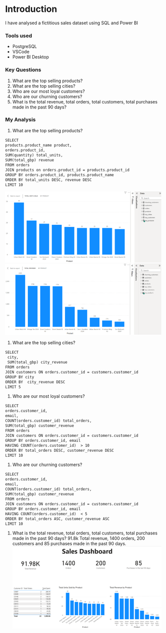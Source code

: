 # Introduction
I have analysed a fictitious sales dataset using SQL and Power BI

### Tools used
- PostgreSQL
- VSCode
- Power BI Desktop

### Key Questions
1) What are the top selling products?
2) What are the top selling cities?
3) Who are our most loyal customers?
4) Who are our churning customers?
5) What is the total revenue, total orders, total customers, total purchases made in the past 90 days?


### My Analysis
1) What are the top selling products?
  ```
SELECT 
  products.product_name product,
  orders.product_id,
  SUM(quantity) total_units,
  SUM(total_gbp) revenue
FROM orders
JOIN products on orders.product_id = products.product_id 
GROUP BY orders.product_id, products.product_name
ORDER BY total_units DESC, revenue DESC
LIMIT 10
```
 ![Sales Dashboard](visuals/chart1.png "Top Products by units sold chart")
 ![Sales Dashboard](visuals/chart2.png "Top Products by revenue chart")
1) What are the top selling cities?
```
SELECT 
 city,
 SUM(total_gbp) city_revenue
FROM orders
JOIN customers ON orders.customer_id = customers.customer_id
GROUP BY city
ORDER BY  city_revenue DESC
LIMIT 5
```
1) Who are our most loyal customers?
```
SELECT 
orders.customer_id,
email,
COUNT(orders.customer_id) total_orders,
SUM(total_gbp) customer_revenue
FROM orders
JOIN customers ON orders.customer_id = customers.customer_id
GROUP BY orders.customer_id, email
HAVING COUNT(orders.customer_id)  > 10
ORDER BY total_orders DESC, customer_revenue DESC
LIMIT 10
```
1) Who are our churning customers?
```
SELECT 
orders.customer_id,
email,
COUNT(orders.customer_id) total_orders,
SUM(total_gbp) customer_revenue
FROM orders
JOIN customers ON orders.customer_id = customers.customer_id
GROUP BY orders.customer_id, email
HAVING COUNT(orders.customer_id)  < 5
ORDER BY total_orders ASC, customer_revenue ASC
LIMIT 10
```
1)  What is the total revenue, total orders, total customers, total purchases made in the past 90 days?
91.8k Total revenue, 1400 orders, 200 customers and 85 purchases made in the past 90 days.
   ![Sales Dashboard](visuals/dashboard.png "Sales Dashboard showing total revenue, total orders, total customers, total purchases made in the past 90 days")
